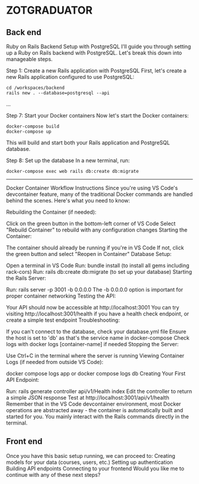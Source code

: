 # ZOTGRADUATOR

## Back end
Ruby on Rails Backend Setup with PostgreSQL
I'll guide you through setting up a Ruby on Rails backend with PostgreSQL. Let's break this down into manageable steps.

Step 1: Create a new Rails application with PostgreSQL
First, let's create a new Rails application configured to use PostgreSQL:
```
cd /workspaces/backend
rails new . --database=postgresql --api
```

...

Step 7: Start your Docker containers
Now let's start the Docker containers:
```
docker-compose build
docker-compose up
```
This will build and start both your Rails application and PostgreSQL database.

Step 8: Set up the database
In a new terminal, run:
```
docker-compose exec web rails db:create db:migrate
```

----------------------


Docker Container Workflow Instructions
Since you're using VS Code's devcontainer feature, many of the traditional Docker commands are handled behind the scenes. Here's what you need to know:

Rebuilding the Container (if needed):

Click on the green button in the bottom-left corner of VS Code
Select "Rebuild Container" to rebuild with any configuration changes
Starting the Container:

The container should already be running if you're in VS Code
If not, click the green button and select "Reopen in Container"
Database Setup:

Open a terminal in VS Code
Run: bundle install (to install all gems including rack-cors)
Run: rails db:create db:migrate (to set up your database)
Starting the Rails Server:

Run: rails server -p 3001 -b 0.0.0.0
The -b 0.0.0.0 option is important for proper container networking
Testing the API:

Your API should now be accessible at http://localhost:3001
You can try visiting http://localhost:3001/health if you have a health check endpoint, or create a simple test endpoint
Troubleshooting:

If you can't connect to the database, check your database.yml file
Ensure the host is set to 'db' as that's the service name in docker-compose
Check logs with docker logs [container-name] if needed
Stopping the Server:

Use Ctrl+C in the terminal where the server is running
Viewing Container Logs (if needed from outside VS Code):

docker compose logs app or docker compose logs db
Creating Your First API Endpoint:

Run: rails generate controller api/v1/Health index
Edit the controller to return a simple JSON response
Test at http://localhost:3001/api/v1/health
Remember that in the VS Code devcontainer environment, most Docker operations are abstracted away - the container is automatically built and started for you. You mainly interact with the Rails commands directly in the terminal.



## Front end
Once you have this basic setup running, we can proceed to:
Creating models for your data (courses, users, etc.)
Setting up authentication
Building API endpoints
Connecting to your frontend
Would you like me to continue with any of these next steps?

